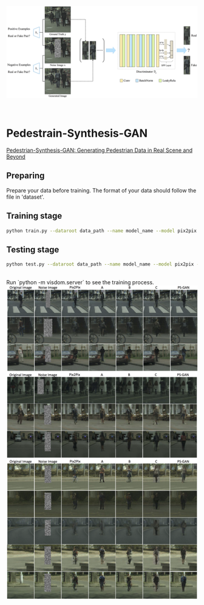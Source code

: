 <img src="imgs/D.png"></img>
</br></br></br>
# Pedestrain-Synthesis-GAN

<a href="https://arxiv.org/abs/1804.02047">Pedestrian-Synthesis-GAN: Generating Pedestrian Data in Real Scene and Beyond</a>

## Preparing
Prepare your data before training. The format of your data should follow the file in 'dataset'.
## Training stage
```bash
python train.py --dataroot data_path --name model_name --model pix2pix --which_model_netG unet_256 --which_direction BtoA --lambda_A 100 --dataset_mode aligned --use_spp --no_lsgan --norm batch
```

## Testing stage
```bash
python test.py --dataroot data_path --name model_name --model pix2pix --which_model_netG unet_256 --which_direction BtoA  --dataset_mode aligned --use_spp --no_lsgan --norm batch
```

</br>
Run `python -m visdom.server` to see the training process.
</br>
<img src="imgs/compare_3line.png"></img>
<img src="imgs/compare_cityscapes_1.png"></img>
<img src="imgs/compare_Tsinghua_1.png"></img>

